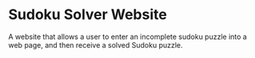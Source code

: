 # Sudoku Solver Website

A website that allows a user to enter an incomplete sudoku puzzle
into a web page, and then receive a solved Sudoku puzzle.

